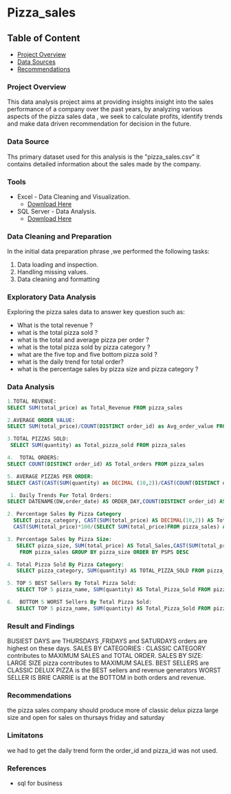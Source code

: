 # Pizza_sales

## Table of Content

- [Project Overview](#project-overview)
- [Data Sources](#data-source)
- [Recommendations](#recommendations)
### Project Overview
This data analysis project aims at providing insights insight into the sales performance of a company over the past years, by analyzing various aspects of the pizza sales data , we seek to calculate profits, identify trends and make data driven recommendation for decision in the future.

### Data Source

Ths primary dataset used for this analysis is the "pizza_sales.csv" it contains detailed information about the sales made by the company.

### Tools
- Excel - Data Cleaning and Visualization.
    - [Download Here](https://microsoft.com)
- SQL Server - Data Analysis.
     - [Download Here](https://microsoft.com)

### Data Cleaning and Preparation
In the initial data preparation phrase ,we performed the following tasks:
1. Data loading and inspection.
2. Handling missing values.
3. Data cleaning and formatting


### Exploratory Data Analysis
Exploring the pizza sales data to answer key question such as:
- What is the total revenue ?
- what is the total pizza sold ?
- what is the total and average pizza per order ?
- what is the total pizza sold by pizza category ?
- what are the five top and five bottom pizza sold ?
- what is the daily trend for total order?
- what is the percentage sales by pizza size and pizza category ?


### Data Analysis 
```sql
1.TOTAL REVENUE: 
SELECT SUM(total_price) as Total_Revenue FROM pizza_sales

2.AVERAGE ORDER VALUE:
SELECT SUM(total_price)/COUNT(DISTINCT order_id) as Avg_order_value FROM pizza_sales

3.TOTAL PIZZAS SOLD:
 SELECT SUM(quantity) as Total_pizza_sold FROM pizza_sales

4.  TOTAL ORDERS: 
SELECT COUNT(DISTINCT order_id) AS Total_orders FROM pizza_sales

5. AVERAGE PIZZAS PER ORDER:
SELECT CAST(CAST(SUM(quantity) as DECIMAL (10,2))/CAST(COUNT(DISTINCT order_id)AS DECIMAL(10,2)) AS DECIMAL(10,2)) AS Average_pizzas_per_orders FROM pizza_sales

 1. Daily Trends For Total Orders:
SELECT DATENAME(DW,order_date) AS ORDER_DAY,COUNT(DISTINCT order_id) AS Total_order FROM pizza_sales GROUP BY DATENAME(DW,order_date) ORDER BY Total_order ASC

2. Percentage Sales By Pizza Category
  SELECT pizza_category, CAST(SUM(total_price) AS DECIMAL(10,2)) AS Total_Revenue,
  CAST(SUM(total_price)*100/(SELECT SUM(total_price)FROM pizza_sales) AS DECIMAL(10,2))  AS PSPC FROM pizza_sales group by pizza_category

3. Percentage Sales by Pizza Size:
   SELECT pizza_size, SUM(total_price) AS Total_Sales,CAST(SUM(total_price)*100/ (SELECT SUM(total_price) FROM pizza_sales) AS DECIMAL(10,2)) AS PSPS
    FROM pizza_sales GROUP BY pizza_size ORDER BY PSPS DESC

4. Total Pizza Sold By Pizza Category:
   SELECT pizza_category, SUM(quantity) AS TOTAL_PIZZA_SOLD FROM pizza_sales GROUP BY pizza_category ORDER BY TOTAL_PIZZA_SOLD

5. TOP 5 BEST Sellers By Total Pizza Sold:
   SELECT TOP 5 pizza_name, SUM(quantity) AS Total_Pizza_Sold FROM pizza_sales GROUP BY pizza_name ORDER BY SUM(quantity)DESC

6.  BOTTOM 5 WORST Sellers By Total Pizza Sold:
   SELECT TOP 5 pizza_name, SUM(quantity) AS Total_Pizza_Sold FROM pizza_sales GROUP BY pizza_name ORDER BY SUM(quantity)ASC
```

### Result and Findings
BUSIEST DAYS are THURSDAYS ,FRIDAYS and SATURDAYS orders are highest on these days.
SALES BY CATEGORIES : CLASSIC CATEGORY contributes to MAXIMUM SALES and TOTAL ORDER.
SALES BY SIZE: LARGE SIZE pizza contributes to MAXIMUM SALES.
BEST SELLERS are CLASSIC DELUX PIZZA is the BEST sellers and revenue generators
WORST SELLER IS BRIE CARRIE is at the BOTTOM in both orders and revenue. 

### Recommendations 
the pizza sales company should produce more of classic delux pizza large size and open for sales on thursays friday and saturday   

### Limitatons
we had to get the daily trend form the order_id and pizza_id was not used.

### References
- sql for business






















